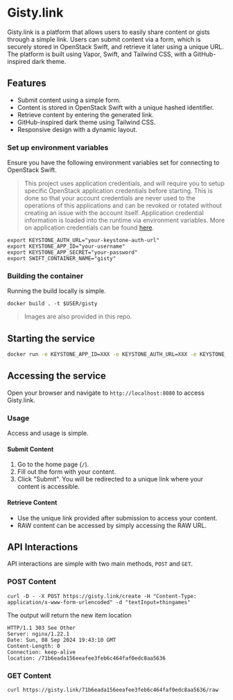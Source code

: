 # Gisty.link

Gisty.link is a platform that allows users to easily share content or gists through a simple link. Users can submit content via a form, which is securely stored in OpenStack Swift, and retrieve it later using a unique URL. The platform is built using Vapor, Swift, and Tailwind CSS, with a GitHub-inspired dark theme.

## Features

- Submit content using a simple form.
- Content is stored in OpenStack Swift with a unique hashed identifier.
- Retrieve content by entering the generated link.
- GitHub-inspired dark theme using Tailwind CSS.
- Responsive design with a dynamic layout.

### Set up environment variables

Ensure you have the following environment variables set for connecting to OpenStack Swift.

> This project uses application credentials, and will require you to setup specific OpenStack
  application credentials before starting. This is done so that your account credentials are
  never used to the operations of this applications and can be revoked or rotated without
  creating an issue with the account itself. Application credential information is loaded into
  the runtime via environment variables. More on application credentials can be found
  [here](https://docs.openstack.org/keystone/latest/user/application_credentials.html).

``` shell
export KEYSTONE_AUTH_URL="your-keystone-auth-url"
export KEYSTONE_APP_ID="your-username"
export KEYSTONE_APP_SECRET="your-password"
export SWIFT_CONTAINER_NAME="gisty"
```

### Building the container

Running the build locally is simple.

``` shell
docker build . -t $USER/gisty
```

> Images are also provided in this repo.

## Starting the service

``` bash
docker run -e KEYSTONE_APP_ID=XXX -e KEYSTONE_AUTH_URL=XXX -e KEYSTONE_APP_SECRET=XXX --network=host $USER/gisty
```

## Accessing the service

Open your browser and navigate to `http://localhost:8080` to access Gisty.link.

### Usage

Access and usage is simple.

#### Submit Content

1. Go to the home page (`/`).
2. Fill out the form with your content.
3. Click "Submit". You will be redirected to a unique link where your content is accessible.

#### Retrieve Content

- Use the unique link provided after submission to access your content.
- RAW content can be accessed by simply accessing the RAW URL.

## API Interactions

API interactions are simple with two main methods, `POST` and `GET`.

### POST Content

``` shell
curl -D - -X POST https://gisty.link/create -H "Content-Type: application/x-www-form-urlencoded" -d "textInput=thingames"
```

The output will return the new item location

``` shell
HTTP/1.1 303 See Other
Server: nginx/1.22.1
Date: Sun, 08 Sep 2024 19:43:10 GMT
Content-Length: 0
Connection: keep-alive
location: /71b6eada156eeafee3feb6c464faf0edc8aa5636
```

### GET Content

``` shell
curl https://gisty.link/71b6eada156eeafee3feb6c464faf0edc8aa5636/raw
```
